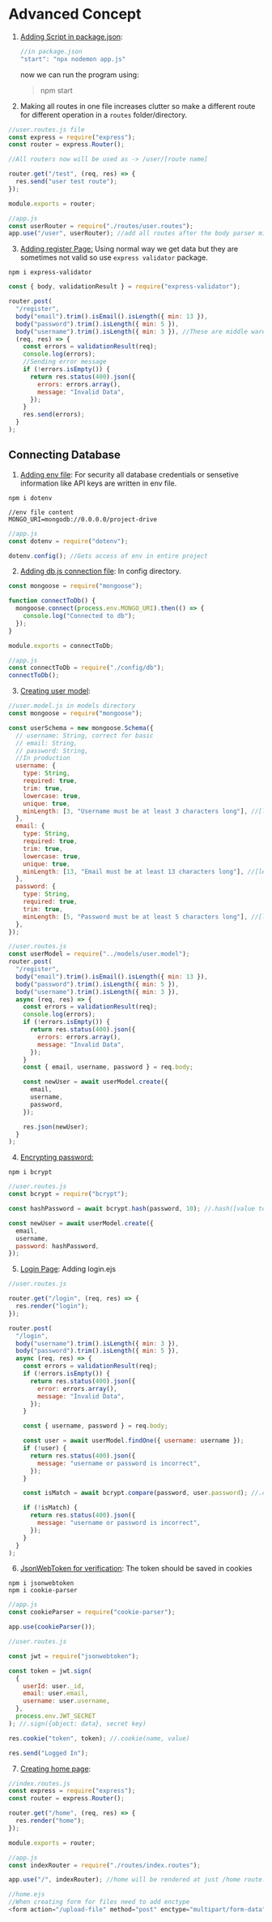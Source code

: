 # Advanced Concept

1. <u>Adding Script in package.json</u>:

   ```js
   //in package.json
   "start": "npx nodemon app.js"
   ```

   now we can run the program using:

   > npm start

2. Making all routes in one file increases clutter so make a different route for different operation in a `routes` folder/directory.

```js
//user.routes.js file
const express = require("express");
const router = express.Router();

//All routers now will be used as -> /user/[route name]

router.get("/test", (req, res) => {
  res.send("user test route");
});

module.exports = router;

//app.js
const userRouter = require("./routes/user.routes");
app.use("/user", userRouter); //add all routes after the body parser middleware
```

3. <u>Adding register Page:</u> Using normal way we get data but they are sometimes not valid so use `express validator` package.

```
npm i express-validator
```

```js
const { body, validationResult } = require("express-validator");

router.post(
  "/register",
  body("email").trim().isEmail().isLength({ min: 13 }),
  body("password").trim().isLength({ min: 5 }),
  body("username").trim().isLength({ min: 3 }), //These are middle ware to check if the data recieved are valid
  (req, res) => {
    const errors = validationResult(req);
    console.log(errors);
    //Sending error message
    if (!errors.isEmpty()) {
      return res.status(400).json({
        errors: errors.array(),
        message: "Invalid Data",
      });
    }
    res.send(errors);
  }
);
```

## Connecting Database

1. <u>Adding env file</u>: For security all database credentials or sensetive information like API keys are written in env file.

```
npm i dotenv
```

```
//env file content
MONGO_URI=mongodb://0.0.0.0/project-drive
```

```js
//app.js
const dotenv = require("dotenv");

dotenv.config(); //Gets access of env in entire project
```

2. <u>Adding db.js connection file</u>: In config directory.

```js
const mongoose = require("mongoose");

function connectToDb() {
  mongoose.connect(process.env.MONGO_URI).then(() => {
    console.log("Connected to db");
  });
}

module.exports = connectToDb;
```

```js
//app.js
const connectToDb = require("./config/db");
connectToDb();
```

3. <u>Creating user model</u>:

```js
//user.model.js in models directory
const mongoose = require("mongoose");

const userSchema = new mongoose.Schema({
  // username: String, correct for basic
  // email: String,
  // password: String,
  //In production
  username: {
    type: String,
    required: true,
    trim: true,
    lowercase: true,
    unique: true,
    minLength: [3, "Username must be at least 3 characters long"], //[length, message]
  },
  email: {
    type: String,
    required: true,
    trim: true,
    lowercase: true,
    unique: true,
    minLength: [13, "Email must be at least 13 characters long"], //[length, message]
  },
  password: {
    type: String,
    required: true,
    trim: true,
    minLength: [5, "Password must be at least 5 characters long"], //[length, message]
  },
});
```

```js
//user.routes.js
const userModel = require("../models/user.model");
router.post(
  "/register",
  body("email").trim().isEmail().isLength({ min: 13 }),
  body("password").trim().isLength({ min: 5 }),
  body("username").trim().isLength({ min: 3 }),
  async (req, res) => {
    const errors = validationResult(req);
    console.log(errors);
    if (!errors.isEmpty()) {
      return res.status(400).json({
        errors: errors.array(),
        message: "Invalid Data",
      });
    }
    const { email, username, password } = req.body;

    const newUser = await userModel.create({
      email,
      username,
      password,
    });

    res.json(newUser);
  }
);
```

4. <u>Encrypting password:</u>

```
npm i bcrypt
```

```js
//user.routes.js
const bcrypt = require("bcrypt");

const hashPassword = await bcrypt.hash(password, 10); //.hash([value to be hashed],[number of times hashed])

const newUser = await userModel.create({
  email,
  username,
  password: hashPassword,
});
```

5. <u>Login Page</u>: Adding login.ejs

```js
//user.routes.js

router.get("/login", (req, res) => {
  res.render("login");
});

router.post(
  "/login",
  body("username").trim().isLength({ min: 3 }),
  body("password").trim().isLength({ min: 5 }),
  async (req, res) => {
    const errors = validationResult(req);
    if (!errors.isEmpty()) {
      return res.status(400).json({
        error: errors.array(),
        message: "Invalid Data",
      });
    }

    const { username, password } = req.body;

    const user = await userModel.findOne({ username: username });
    if (!user) {
      return res.status(400).json({
        message: "username or password is incorrect",
      });
    }

    const isMatch = await bcrypt.compare(password, user.password); //.compare([enter password], [password in db])

    if (!isMatch) {
      return res.status(400).json({
        message: "username or password is incorrect",
      });
    }
  }
);
```

6. <u>JsonWebToken for verification</u>: The token should be saved in cookies

```
npm i jsonwebtoken
npm i cookie-parser
```

```js
//app.js
const cookieParser = require("cookie-parser");

app.use(cookieParser());
```

```js
//user.routes.js

const jwt = require("jsonwebtoken");

const token = jwt.sign(
  {
    userId: user._id,
    email: user.email,
    username: user.username,
  },
  process.env.JWT_SECRET
); //.sign({object: data}, secret key)

res.cookie("token", token); //.cookie(name, value)

res.send("Logged In");
```

7. <u>Creating home page</u>:

```js
//index.routes.js
const express = require("express");
const router = express.Router();

router.get("/home", (req, res) => {
  res.render("home");
});

module.exports = router;
```

```js
//app.js
const indexRouter = require("./routes/index.routes");

app.use("/", indexRouter); //home will be rendered at just /home route.
```

```js
//home.ejs
//When creating form for files need to add enctype
<form action="/upload-file" method="post" enctype="multipart/form-data"></form>
```

